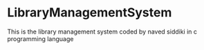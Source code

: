 # LibraryManagementSystem
This is the library management system coded by naved siddiki in c programming language
